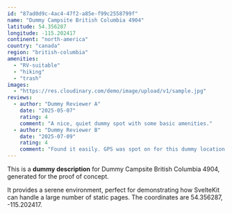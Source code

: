 ```yaml
---
id: "87ad0d9c-4ac4-47f2-a85e-f99c2558799f"
name: "Dummy Campsite British Columbia 4904"
latitude: 54.356287
longitude: -115.202417
continent: "north-america"
country: "canada"
region: "british-columbia"
amenities:
  - "RV-suitable"
  - "hiking"
  - "trash"
images:
  - "https://res.cloudinary.com/demo/image/upload/v1/sample.jpg"
reviews:
  - author: "Dummy Reviewer A"
    date: "2025-05-07"
    rating: 4
    comment: "A nice, quiet dummy spot with some basic amenities."
  - author: "Dummy Reviewer B"
    date: "2025-07-09"
    rating: 4
    comment: "Found it easily. GPS was spot on for this dummy location."
---
```


This is a **dummy description** for Dummy Campsite British Columbia 4904, generated for the proof of concept.

It provides a serene environment, perfect for demonstrating how SvelteKit can handle a large number of static pages. The coordinates are 54.356287, -115.202417.

